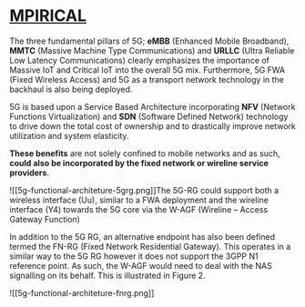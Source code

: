 # [MPIRICAL](https://www.mpirical.com/blog/wireline-access-in-5g)
The three fundamental pillars of 5G; **eMBB** (Enhanced Mobile Broadband), **MMTC** (Massive Machine Type Communications) and **URLLC** (Ultra Reliable Low Latency Communications) clearly emphasizes the importance of Massive IoT and Critical IoT into the overall 5G mix. Furthermore, 5G FWA (Fixed Wireless Access) and 5G as a transport network technology in the backhaul is also being deployed.

5G is based upon a Service Based Architecture incorporating **NFV** (Network Functions Virtualization) and **SDN** (Software Defined Network) technology to drive down the total cost of ownership and to drastically improve network utilization and system elasticity.

**These benefits** are not solely confined to mobile networks and as such, **could also be incorporated by the fixed network or wireline service providers**.

![[5g-functional-architeture-5grg.png]]The 5G-RG could support both a wireless interface (Uu), similar to a FWA deployment and the wireline interface (Y4) towards the 5G core via the W-AGF (Wireline – Access Gateway Function)

In addition to the 5G RG, an alternative endpoint has also been defined termed the FN-RG (Fixed Network Residential Gateway). This operates in a similar way to the 5G RG however it does not support the 3GPP N1 reference point. As such, the W-AGF would need to deal with the NAS signalling on its behalf. This is illustrated in Figure 2.

![[5g-functional-architeture-fnrg.png]]